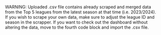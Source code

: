 WARNING: Uploaded .csv file contains already scraped and merged data from the Top 5 leagues from the latest season at that time (i.e. 2023/2024).  If you wish to scrape your own data, make sure to adjust the league ID and season in the scrapper. If you want to check out the dashboard without altering the data, move to the fourth code block and import the .csv file.
